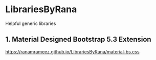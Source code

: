 # LibrariesByRana
Helpful generic libraries

## 1. Material Designed Bootstrap 5.3 Extension
https://ranamrameez.github.io/LibrariesByRana/material-bs.css
